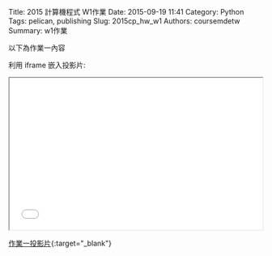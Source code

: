 Title: 2015 計算機程式 W1作業
Date: 2015-09-19 11:41
Category: Python
Tags: pelican, publishing
Slug: 2015cp_hw_w1
Authors: coursemdetw
Summary: w1作業

以下為作業一內容

利用 iframe 嵌入投影片:

<iframe src="40423143_cp_w1_p.html" width="500" height="300"></iframe>

[作業一投影片](40423143_cp_w1_p.html){:target="_blank"}

